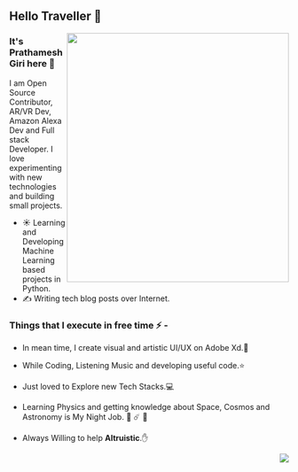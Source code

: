 ## Hello Traveller 👋



<img src="https://github.com/Pratham31/Pratham31/blob/master/final.gif" height="450" width="400" align="right"></img>


### It's Prathamesh Giri here 👋
I am Open Source Contributor, AR/VR Dev, Amazon Alexa Dev and Full stack Developer. I love experimenting with new technologies and building small projects.

- ☀️ Learning and Developing Machine Learning based projects in Python.
- ✍️ Writing tech blog posts over Internet.

### Things that I execute in free time ⚡ -  
  - In mean time, I create visual and artistic UI/UX on Adobe Xd.🌱
  
  - While Coding, Listening Music and developing useful code.⭐️
  
  - Just loved to Explore new Tech Stacks.💻
  
  - Learning Physics and getting knowledge about Space, Cosmos and Astronomy is My Night Job. 🌌 ☄️ 🔭
  
  - Always Willing to help **Altruistic**.✋ 

<style type="text/css">
  margin-top="200px"
  <h3 style="color:blue;text-align:right;">My GitHub Stats</h3>
</style>  
<img src="https://github-readme-stats.vercel.app/api?username=Pratham31&show_icons=true" align="right"></img>


 

